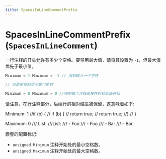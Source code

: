 ```yaml
---
title: SpacesInLineCommentPrefix
---
```


# SpacesInLineCommentPrefix (`SpacesInLineComment`)

一行注释的开头允许有多少个空格。要禁用最大值，请将其设置为 `-1`，但最大值优先于最小值。

```cpp
Minimum = 1 Maximum = -1 // 强制输入一个空格

// 但是更多的空间是可能的

Minimum = 0 Maximum = 0 //强制每个注释直接在斜杠后面开始
```

请注意，在行注释部分，后续行的相对缩进被保留，这意味着如下:

Minimum: 1 //if (b) { // if (b) { // return true; // return true; //} // }

Maximum: 0 /// List: ///List: /// - Foo /// - Foo /// - Bar /// - Bar

嵌套的配置标记:

- `unsigned Minimum` 注释开始处的最小空格数。
- `unsigned Maximum` 注释开始处的最大空格数。
